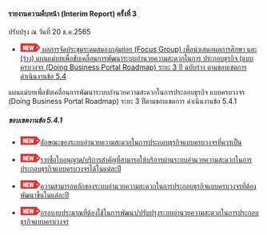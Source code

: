 #### รายงานความคืบหน้า (Interim Report) ครั้งที่ 3

ปรับปรุง ณ วันที่ 20 ธ.ค.2565


- [![new!](/doc/res/new2.png) 
ผลการจัดประชุมระดมสมองกลุ่มย่อย (Focus Group) เพื่อนำเสนอผลการศึกษา
และ (ร่าง) แผนแม่บทเพื่อขับเคลื่อนการพัฒนาระบบอำนวยความสะดวกในการ
ประกอบธุรกิจ (แบบครบวงจร (Doing Business Portal Roadmap) ระยะ 3 ปี
ฉบับร่าง ตามขอบเขตการดำเนินงานข้อ 5.4 
   ](/doc/doc3-20230109/DoBiz-Interim3_FocusGrp-20230109.pdf)

แผนแม่บทเพื่อขับเคลื่อนการพัฒนาระบบอำนวยความสะดวกในการประกอบธุรกิจ
แบบครบวงจร (Doing Business Portal Roadmap) ระยะ 3 ปีตามขอบเขตการ
ดำเนินงานข้อ 5.4.1


##### ขอบเขตงานข้อ 5.4.1
- [![new!](/doc/res/new2.png)ลักษณะของระบบอำนวยความสะดวกในการประกอบธุรกิจแบบครบวงจรที่ควรเป็น
    ](/doc/doc3-20230109/DoBiz-Interim3_Chp_1_20230109.pdf)

- [![new!](/doc/res/new2.png)รายชื่อใบอนุญาต/บริการสำคัญที่สามารถให้บริการผ่านระบบอำนวยความสะดวกในการประกอบธุรกิจแบบครบวงจรได้ในแต่ละปี
    ](/doc/doc3-20230109/DoBiz-Interim3_Chp_2_20230109.pdf)

- [![new!](/doc/res/new2.png)ความสามารถหลักของระบบอำนวยความสะดวกในการประกอบธุรกิจแบบครบวงจรที่ต้องพัฒนาขึ้นในแต่ละปี
    ](/doc/doc3-20230109/DoBiz-Interim2_Chp_3_20230109.pdf)

- [![new!](/doc/res/new2.png)กรอบงบประมาณที่ต้องใช้ในการพัฒนา/ปรับปรุงระบบอำนวยความสะดวกในการประกอบธุรกิจแบบครบวงจร
    ](/doc/doc3-20230109/DoBiz-Interim2_Chp_4_20230109.pdf)


